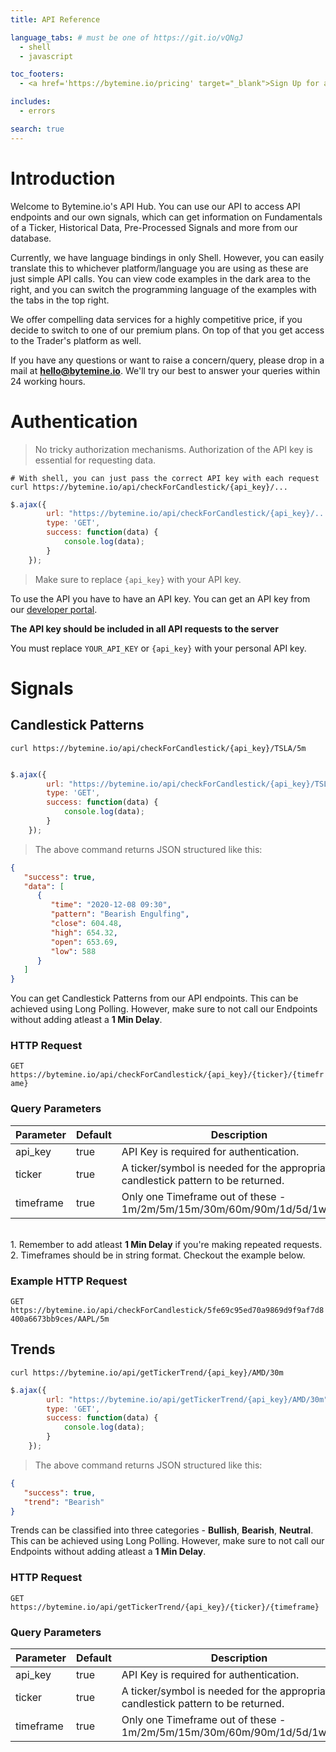 ```yaml
---
title: API Reference

language_tabs: # must be one of https://git.io/vQNgJ
  - shell
  - javascript

toc_footers:
  - <a href='https://bytemine.io/pricing' target="_blank">Sign Up for a Developer Key</a>

includes:
  - errors

search: true
---
```


# Introduction

Welcome to Bytemine.io's API Hub. You can use our API to access API endpoints and our own signals, which can get information on Fundamentals of a Ticker, Historical Data, Pre-Processed Signals and more from our database.

Currently, we have language bindings in only Shell. However, you can easily translate this to whichever platform/language you are using as these are just simple API calls. You can view code examples in the dark area to the right, and you can switch the programming language of the examples with the tabs in the top right.

We offer compelling data services for a highly competitive price, if you decide to switch to one of our premium plans. On top of that you get access to the Trader's platform as well. 

If you have any questions or want to raise a concern/query, please drop in a mail at **hello@bytemine.io**. We'll try our best to answer your queries within 24 working hours.

# Authentication

> No tricky authorization mechanisms. Authorization of the API key is essential for requesting data.

```shell
# With shell, you can just pass the correct API key with each request
curl https://bytemine.io/api/checkForCandlestick/{api_key}/...

```

```javascript
$.ajax({
        url: "https://bytemine.io/api/checkForCandlestick/{api_key}/...",
        type: 'GET',
        success: function(data) {
            console.log(data);
        }
    });
```

> Make sure to replace `{api_key}` with your API key.

To use the API you have to have an API key. You can get an API key from our [developer portal](https://bytemine.io/developers).

**The API key should be included in all API requests to the server**


<aside class="notice">
You must replace <code>YOUR_API_KEY</code> or <code>{api_key}</code> with your personal API key.
</aside>

# Signals

## Candlestick Patterns

```shell
curl https://bytemine.io/api/checkForCandlestick/{api_key}/TSLA/5m
  
```

```javascript
$.ajax({
        url: "https://bytemine.io/api/checkForCandlestick/{api_key}/TSLA/5m",
        type: 'GET',
        success: function(data) {
            console.log(data);
        }
    });
```

> The above command returns JSON structured like this:

```json
{
   "success": true,
   "data": [
      {
         "time": "2020-12-08 09:30",
         "pattern": "Bearish Engulfing",
         "close": 604.48,
         "high": 654.32,
         "open": 653.69,
         "low": 588
      }
   ]
}
```

You can get Candlestick Patterns from our API endpoints. This can be achieved using Long Polling. However, make sure to not call our Endpoints without adding atleast a **1 Min Delay**.

### HTTP Request

`GET https://bytemine.io/api/checkForCandlestick/{api_key}/{ticker}/{timeframe}`

### Query Parameters

Parameter | Default | Description
--------- | ------- | -----------
api_key | true | API Key is required for authentication.
ticker | true | A ticker/symbol is needed for the appropriate candlestick pattern to be returned.
timeframe | true | Only one Timeframe out of these - 1m/2m/5m/15m/30m/60m/90m/1d/5d/1wk/1mo 

<aside class="warning">
<br>
1. Remember to add atleast <strong>1 Min Delay</strong> if you're making repeated requests.<br>
2. Timeframes should be in string format. Checkout the example below.
</aside>

### Example HTTP Request

`GET https://bytemine.io/api/checkForCandlestick/5fe69c95ed70a9869d9f9af7d8400a6673bb9ces/AAPL/5m`

## Trends

```shell
curl https://bytemine.io/api/getTickerTrend/{api_key}/AMD/30m
```

```javascript
$.ajax({
        url: "https://bytemine.io/api/getTickerTrend/{api_key}/AMD/30m",
        type: 'GET',
        success: function(data) {
            console.log(data);
        }
    });
```

> The above command returns JSON structured like this:

```json
{
   "success": true,
   "trend": "Bearish"
}
```

Trends can be classified into three categories - **Bullish**, **Bearish**, **Neutral**. This can be achieved using Long Polling. However, make sure to not call our Endpoints without adding atleast a **1 Min Delay**.


### HTTP Request

`GET https://bytemine.io/api/getTickerTrend/{api_key}/{ticker}/{timeframe}`


### Query Parameters

Parameter | Default | Description
--------- | ------- | -----------
api_key | true | API Key is required for authentication.
ticker | true | A ticker/symbol is needed for the appropriate candlestick pattern to be returned.
timeframe | true | Only one Timeframe out of these - 1m/2m/5m/15m/30m/60m/90m/1d/5d/1wk/1mo 


